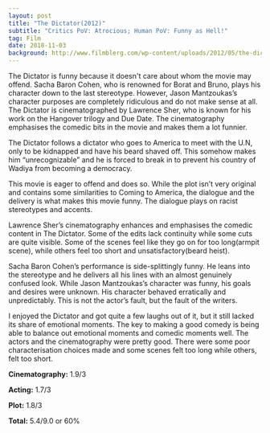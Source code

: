 ```yaml
---
layout: post
title: "The Dictator(2012)"
subtitle: "Critics PoV: Atrocious; Human PoV: Funny as Hell!"
tag: Film
date: 2018-11-03
background: http://www.filmblerg.com/wp-content/uploads/2012/05/the-dictator.jpg
---
```

The Dictator is funny because it doesn't care about whom the movie may offend. Sacha Baron Cohen, who is renowned for Borat and Bruno, plays his character down to the last stereotype. However, Jason Mantzoukas’s character purposes are completely ridiculous and do not make sense at all. The Dictator is cinematographed by Lawrence Sher, who is known for his work on the Hangover trilogy and Due Date. The cinematography emphasises the comedic bits in the movie and makes them a lot funnier.

The Dictator follows a dictator who goes to America to meet with the U.N, only to be kidnapped and have his beard shaved off. This somehow makes him “unrecognizable” and he is forced to break in to prevent his country of Wadiya from becoming a democracy.

This movie is eager to offend and does so. While the plot isn’t very original and contains some similarities to Coming to America, the dialogue and the delivery is what makes this movie funny. The dialogue plays on racist stereotypes and accents.

Lawrence Sher’s cinematography enhances and emphasises the comedic content in The Dictator. Some of the edits lack continuity while some cuts are quite visible. Some of the scenes feel like they go on for too long(armpit scene), while others feel too short and unsatisfactory(beard heist). 

Sacha Baron Cohen’s performance is side-splittingly funny. He leans into the stereotype and he delivers all his lines with an almost genuinely confused look. While Jason Mantzoukas’s character was funny, his goals and desires were unknown. His character behaved erratically and unpredictably. This is not the actor’s fault, but the fault of the writers. 

I enjoyed the Dictator and got quite a few laughs out of it, but it still lacked its share of emotional moments. The key to making a good comedy is being able to balance out emotional moments and comedic moments well. The actors and the cinematography were pretty good. There were some poor characterisation choices made and some scenes felt too long while others, felt too short. 

**Cinematography:** 1.9/3

**Acting:** 1.7/3

**Plot:** 1.8/3

**Total:** 5.4/9.0 or 60%